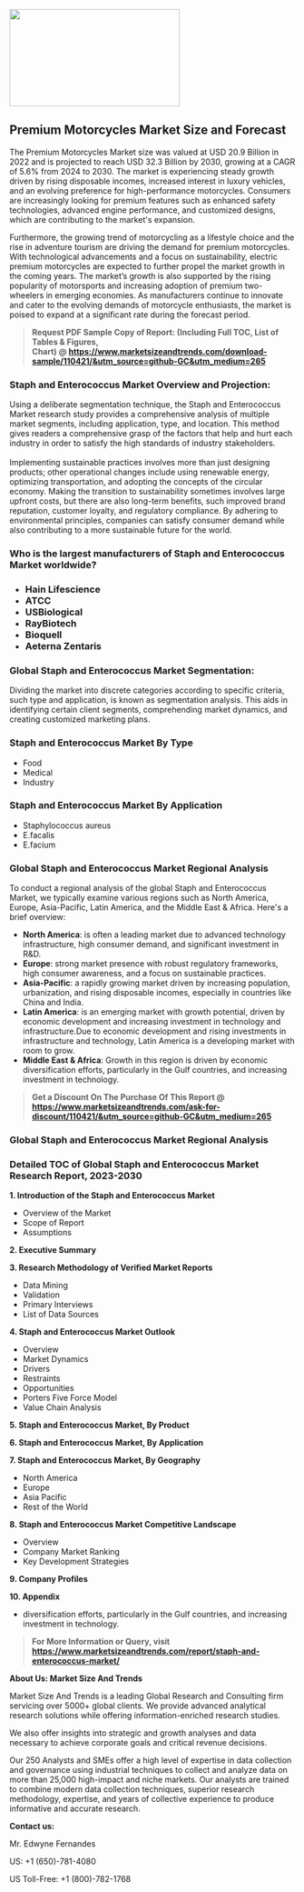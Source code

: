 <p><img class="alignnone size-medium wp-image-20088" src="https://ffe5etoiles.com/wp-content/uploads/2024/12/MST1-300x171.png" alt="" width="300" height="171" /></p><h2>Premium Motorcycles Market Size and Forecast</h2><p>The Premium Motorcycles Market size was valued at USD 20.9 Billion in 2022 and is projected to reach USD 32.3 Billion by 2030, growing at a CAGR of 5.6% from 2024 to 2030. The market is experiencing steady growth driven by rising disposable incomes, increased interest in luxury vehicles, and an evolving preference for high-performance motorcycles. Consumers are increasingly looking for premium features such as enhanced safety technologies, advanced engine performance, and customized designs, which are contributing to the market's expansion.</p><p>Furthermore, the growing trend of motorcycling as a lifestyle choice and the rise in adventure tourism are driving the demand for premium motorcycles. With technological advancements and a focus on sustainability, electric premium motorcycles are expected to further propel the market growth in the coming years. The market’s growth is also supported by the rising popularity of motorsports and increasing adoption of premium two-wheelers in emerging economies. As manufacturers continue to innovate and cater to the evolving demands of motorcycle enthusiasts, the market is poised to expand at a significant rate during the forecast period.</p></p><blockquote id="" class=""><strong>Request PDF Sample Copy of Report: (Including Full TOC, List of Tables &amp; Figures, Chart)&nbsp;@&nbsp;<strong><a href="https://www.marketsizeandtrends.com/download-sample/110421/&utm_source=github-GC&utm_medium=265" target="_blank">https://www.marketsizeandtrends.com/download-sample/110421/&utm_source=github-GC&utm_medium=265</a></strong></strong></blockquote><h3 id="" class="">Staph and Enterococcus Market&nbsp;Overview and Projection:</h3><p id="" class="">Using a deliberate segmentation technique, the Staph and Enterococcus Market research study provides a comprehensive analysis of multiple market segments, including application, type, and location. This method gives readers a comprehensive grasp of the factors that help and hurt each industry in order to satisfy the high standards of industry stakeholders. <br /> <br />Implementing sustainable practices involves more than just designing products; other operational changes include using renewable energy, optimizing transportation, and adopting the concepts of the circular economy. Making the transition to sustainability sometimes involves large upfront costs, but there are also long-term benefits, such improved brand reputation, customer loyalty, and regulatory compliance. By adhering to environmental principles, companies can satisfy consumer demand while also contributing to a more sustainable future for the world.</p><h3 id="" class="">Who is the largest manufacturers of&nbsp;Staph and Enterococcus Market worldwide?</h3><h3 class=""><p><ul><li>Hain Lifescience </li><li> ATCC </li><li> USBiological </li><li> RayBiotech </li><li> Bioquell </li><li> Aeterna Zentaris</li></ul></p></h3><h3 id="" class="">Global&nbsp;Staph and Enterococcus Market Segmentation:</h3><p id="" class="">Dividing the market into discrete categories according to specific criteria, such type and application, is known as segmentation analysis. This aids in identifying certain client segments, comprehending market dynamics, and creating customized marketing plans.</p><h3 id="" class="">Staph and Enterococcus Market&nbsp;By Type</h3><p><p><ul><li>Food</li><li> Medical</li><li> Industry</p></li></ul></p></p><h3 id="" class="">Staph and Enterococcus Market&nbsp;By Application</h3><p class=""><p><ul><li>Staphylococcus aureus</li><li> E.facalis</li><li> E.facium</li></ul></p></p><h3 id="" class="">Global Staph and Enterococcus Market Regional Analysis</h3><p id="" class="">To conduct a regional analysis of the global Staph and Enterococcus Market, we typically examine various regions such as North America, Europe, Asia-Pacific, Latin America, and the Middle East &amp; Africa. Here's a brief overview:</p><ul><li><strong>North America</strong>: is often a leading market due to advanced technology infrastructure, high consumer demand, and significant investment in R&amp;D.</li><li><strong>Europe</strong>: strong market presence with robust regulatory frameworks, high consumer awareness, and a focus on sustainable practices.</li><li><strong>Asia-Pacific</strong>: a rapidly growing market driven by increasing population, urbanization, and rising disposable incomes, especially in countries like China and India.</li><li><strong>Latin America</strong>: is an emerging market with growth potential, driven by economic development and increasing investment in technology and infrastructure.Due to economic development and rising investments in infrastructure and technology, Latin America is a developing market with room to grow.</li><li><strong>Middle East &amp; Africa</strong>: Growth in this region is driven by economic diversification efforts, particularly in the Gulf countries, and increasing investment in technology.</li></ul><blockquote id="" class=""><strong>Get a Discount On The Purchase Of This Report @ <strong><a href="https://www.marketsizeandtrends.com/ask-for-discount/110421/&utm_source=github-GC&utm_medium=265" target="_blank">https://www.marketsizeandtrends.com/ask-for-discount/110421/&utm_source=github-GC&utm_medium=265</a></strong></strong></blockquote><h3 id="" class="">Global Staph and Enterococcus Market Regional Analysis</h3><h3 id="" class="">Detailed TOC of Global Staph and Enterococcus Market Research Report, 2023-2030</h3><p id="" class=""><strong>1. Introduction of the Staph and Enterococcus Market</strong></p><ul><li>Overview of the Market</li><li>Scope of Report</li><li>Assumptions</li></ul><p id="" class=""><strong>2. Executive Summary</strong></p><p id="" class=""><strong>3. Research Methodology of Verified Market Reports</strong></p><ul><li>Data Mining</li><li>Validation</li><li>Primary Interviews</li><li>List of Data Sources</li></ul><p id="" class=""><strong>4. Staph and Enterococcus Market Outlook</strong></p><ul><li>Overview</li><li>Market Dynamics</li><li>Drivers</li><li>Restraints</li><li>Opportunities</li><li>Porters Five Force Model</li><li>Value Chain Analysis</li></ul><p id="" class=""><strong>5. Staph and Enterococcus Market, By Product</strong></p><p id="" class=""><strong>6. Staph and Enterococcus Market, By Application</strong></p><p id="" class=""><strong>7. Staph and Enterococcus Market, By Geography</strong></p><ul><li>North America</li><li>Europe</li><li>Asia Pacific</li><li>Rest of the World</li></ul><p id="" class=""><strong>8. Staph and Enterococcus Market Competitive Landscape</strong></p><ul><li>Overview</li><li>Company Market Ranking</li><li>Key Development Strategies</li></ul><p id="" class=""><strong>9. Company Profiles</strong></p><p id="" class=""><strong>10. Appendix</strong></p><ul><li>diversification efforts, particularly in the Gulf countries, and increasing investment in technology.</li></ul><blockquote id="" class=""><strong>For More Information or Query, visit <strong><strong><a href="https://www.marketsizeandtrends.com/report/staph-and-enterococcus-market/" target="_blank">https://www.marketsizeandtrends.com/report/staph-and-enterococcus-market/</a></strong></strong></strong></blockquote><p id="" class=""><strong>About Us: Market Size And Trends</strong></p><p id="" class="">Market Size And Trends is a leading Global Research and Consulting firm servicing over 5000+ global clients. We provide advanced analytical research solutions while offering information-enriched research studies.</p><p id="" class="">We also offer insights into strategic and growth analyses and data necessary to achieve corporate goals and critical revenue decisions.</p><p id="" class="">Our 250 Analysts and SMEs offer a high level of expertise in data collection and governance using industrial techniques to collect and analyze data on more than 25,000 high-impact and niche markets. Our analysts are trained to combine modern data collection techniques, superior research methodology, expertise, and years of collective experience to produce informative and accurate research.</p><p id="" class=""><strong>Contact us:</strong></p><p id="" class="">Mr. Edwyne Fernandes</p><p id="" class="">US: +1 (650)-781-4080</p><p id="" class="">US Toll-Free: +1 (800)-782-1768</p>
